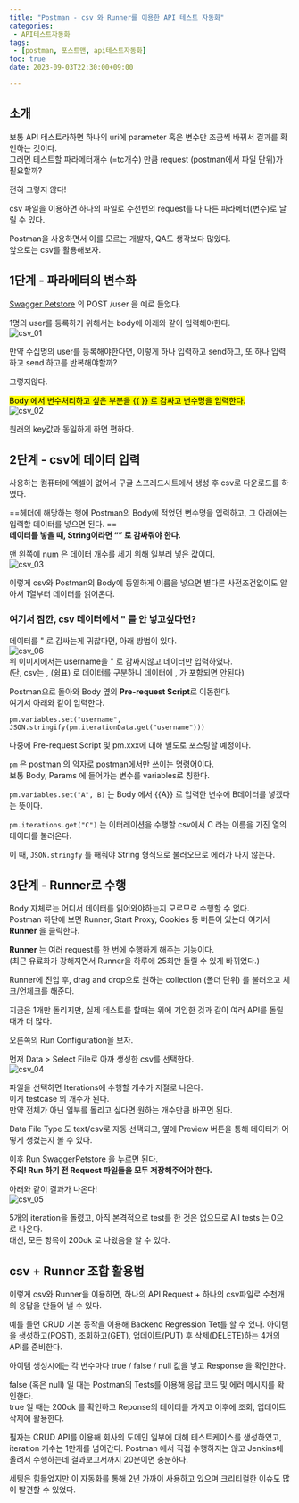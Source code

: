 ```yaml
---
title: "Postman - csv 와 Runner를 이용한 API 테스트 자동화"
categories:
 - API테스트자동화
tags:
 - [postman, 포스트맨, api테스트자동화]
toc: true
date: 2023-09-03T22:30:00+09:00

---
```


<h2 id="소개">소개</h2>
<p>보통 API 테스트라하면 하나의 uri에 parameter 혹은 변수만 조금씩 바꿔서 결과를 확인하는 것이다.<br>
그러면 테스트할 파라메터개수 (=tc개수) 만큼 request (postman에서 파일 단위)가 필요할까?</p>
<p>전혀 그렇지 않다!</p>
<p>csv 파일을 이용하면 하나의 파일로 수천번의 request를 다 다른 파라메터(변수)로 날릴 수 있다.</p>
<p>Postman을 사용하면서 이를 모르는 개발자, QA도 생각보다 많았다.<br>
앞으로는 csv를 활용해보자.</p>
<h2 id="단계---파라메터의-변수화">1단계 - 파라메터의 변수화</h2>
<p><a href="https://petstore.swagger.io/#/">Swagger Petstore</a> 의 POST /user 을 예로 들었다.</p>
<p>1명의 user를 등록하기 위해서는 body에 아래와 같이 입력해야한다.<br>
<img src="/assets/images/postman_csv_01.png" alt="csv_01"></p>
<p>만약 수십명의 user를 등록해야한다면, 이렇게 하나 입력하고 send하고, 또 하나 입력하고 send 하고를 반복해야할까?</p>
<p>그렇지않다.</p>
<p><mark>Body 에서 변수처리하고 싶은 부분을 {{  }} 로 감싸고 변수명을 입력한다.</mark><br>
<img src="/assets/images/postman_csv_02.png" alt="csv_02"></p>
<p>원래의 key값과 동일하게 하면 편하다.</p>
<h2 id="단계---csv에-데이터-입력">2단계 - csv에 데이터 입력</h2>
<p>사용하는 컴퓨터에 엑셀이 없어서 구글 스프레드시트에서 생성 후 csv로 다운로드를 하였다.</p>
<p>==헤더에 해당하는 행에 Postman의 Body에 적었던 변수명을 입력하고, 그 아래에는 입력할 데이터를 넣으면 된다. ==<br>
<strong>데이터를 넣을 때, String이라면 “” 로 감싸줘야 한다.</strong></p>
<p>맨 왼쪽에 num 은 데이터 개수를 세기 위해 일부러 넣은 값이다.<br>
<img src="/assets/images/postman_csv_03.png" alt="csv_03"></p>
<p>이렇게 csv와 Postman의 Body에 동일하게 이름을 넣으면 별다른 사전조건없이도 알아서 1열부터 데이터를 읽어온다.</p>
<h3 id="여기서-잠깐-csv-데이터에서--를-안-넣고싶다면"><strong>여기서 잠깐, csv 데이터에서 " 를 안 넣고싶다면?</strong></h3>
<p>데이터를  " 로 감싸는게 귀찮다면, 아래 방법이 있다.<br>
<img src="/assets/images/postman_csv_06.png" alt="csv_06"><br>
위 이미지에서는 username을 " 로 감싸지않고 데이터만 입력하였다.<br>
(단, csv는 , (쉼표) 로 데이터를 구분하니 데이터에 , 가 포함되면 안된다)</p>
<p>Postman으로 돌아와 Body 옆의 <strong>Pre-request Script</strong>로 이동한다.<br>
여기서 아래와 같이 입력한다.</p>
<pre><code>pm.variables.set("username", JSON.stringify(pm.iterationData.get("username")))
</code></pre>
<p>나중에 Pre-request Script 및 pm.xxx에 대해 별도로 포스팅할 예정이다.</p>
<p><code>pm</code> 은 postman 의 약자로 postman에서만 쓰이는 명령어이다.<br>
보통 Body, Params 에 들어가는 변수를 variables로 칭한다.</p>
<p><code>pm.variables.set("A", B)</code> 는 Body 에서 {{A}} 로 입력한 변수에 B데이터를 넣겠다는 뜻이다.</p>
<p><code>pm.iterations.get("C")</code> 는 이터레이션을 수행할 csv에서 C 라는 이름을 가진 열의 데이터를 불러온다.</p>
<p>이 때, <code>JSON.stringfy</code> 를 해줘야 String 형식으로 불러오므로 에러가 나지 않는다.</p>
<h2 id="단계---runner로-수행">3단계 - Runner로 수행</h2>
<p>Body 자체로는 어디서 데이터를 읽어와야하는지 모르므로 수행할 수 없다.<br>
Postman 하단에 보면 Runner, Start Proxy, Cookies 등 버튼이 있는데 여기서 <strong>Runner</strong> 을 클릭한다.</p>
<p><strong>Runner</strong> 는 여러 request를 한 번에 수행하게 해주는 기능이다.<br>
(최근 유료화가 강해지면서 Runner을 하루에 25회만 돌릴 수 있게 바뀌었다.)</p>
<p>Runner에 진입 후, drag and drop으로 원하는 collection (폴더 단위) 를 불러오고 체크/언체크를 해준다.</p>
<p>지금은 1개만 돌리지만, 실제 테스트를 할때는 위에 기입한 것과 같이 여러 API를 돌릴때가 더 많다.</p>
<p>오른쪽의 Run Configuration을 보자.</p>
<p>먼저 Data &gt; Select File로 아까 생성한 csv를 선택한다.<br>
<img src="/assets/images/postman_csv_04.png" alt="csv_04"></p>
<p>파일을 선택하면 Iterations에 수행할 개수가 저절로 나온다.<br>
이게 testcase 의 개수가 된다.<br>
만약 전체가 아닌 일부를 돌리고 싶다면 원하는 개수만큼 바꾸면 된다.</p>
<p>Data File Type 도 text/csv로 자동 선택되고, 옆에 Preview 버튼을 통해 데이터가 어떻게 생겼는지 볼 수 있다.</p>
<p>이후 Run SwaggerPetstore 을 누르면 된다.<br>
<strong>주의! Run 하기 전 Request 파일들을 모두 저장해주어야 한다.</strong></p>
<p>아래와 같이 결과가 나온다!<br>
<img src="/assets/images/postman_csv_05.png" alt="csv_05"></p>
<p>5개의 iteration을 돌렸고, 아직 본격적으로 test를 한 것은 없으므로 All tests 는 0으로 나온다.<br>
대신, 모든 항목이 200ok 로 나왔음을 알 수 있다.</p>
<h2 id="csv--runner-조합-활용법">csv + Runner 조합 활용법</h2>
<p>이렇게 csv와 Runner을 이용하면, 하나의 API Request + 하나의 csv파일로 수천개의 응답을 만들어 낼 수 있다.</p>
<p>예를 들면 CRUD 기본 동작을 이용해 Backend Regression Tet를 할 수 있다.  아이템을 생성하고(POST), 조회하고(GET), 업데이트(PUT) 후 삭제(DELETE)하는 4개의 API를 준비한다.</p>
<p>아이템 생성시에는 각 변수마다 true / false / null 값을 넣고 Response 을 확인한다.</p>
<p>false (혹은 null) 일 때는 Postman의 Tests를 이용해 응답 코드 및 에러 메시지를 확인한다.<br>
true 일 때는 200ok 를 확인하고 Reponse의 데이터를 가지고 이후에 조회, 업데이트 삭제에 활용한다.</p>
<p>필자는 CRUD API를 이용해 회사의 도메인 일부에 대해 테스트케이스를 생성하였고, iteration 개수는 1만개를 넘어간다. Postman 에서 직접 수행하지는 않고 Jenkins에 올려서 수행하는데 결과보고서까지 20분이면 충분하다.</p>
<p>세팅은 힘들었지만 이 자동화를 통해 2년 가까이 사용하고 있으며 크리티컬한 이슈도 많이 발견할 수 있었다.</p>


